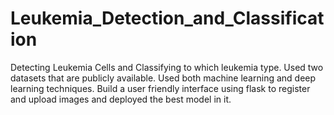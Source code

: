 # Leukemia_Detection_and_Classification
Detecting Leukemia Cells and Classifying to which leukemia type.
Used two datasets that are publicly available.
Used both machine learning and deep learning techniques.
Build a user friendly interface using flask to register and upload images and deployed the best model in it.
